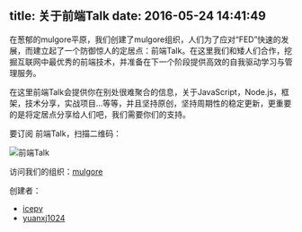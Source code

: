 title: 关于前端Talk
date: 2016-05-24 14:41:49
---

在葱郁的mulgore平原，我们创建了mulgore组织，人们为了应对“FED”快速的发展，而建立起了一个防御惊人的定居点：前端Talk。在这里我们和矮人们合作，挖掘互联网中最优秀的前端技术，并准备在下一个阶段提供高效的自我驱动学习与管理服务。

在这里前端Talk会提供你在别处很难聚合的信息，关于JavaScript，Node.js，框架，技术分享，实战项目...等等，并且坚持原创，坚持周期性的稳定更新，更重要的是将定居点分享给人们吧，我们需要你们的支持。

要订阅 前端Talk，扫描二维码：

![前端Talk](https://raw.githubusercontent.com/icepy/_posts/master/img/weixin.jpg)

访问我们的组织：[mulgore](https://github.com/mulgore)

创建者：

*	[icepy](https://github.com/icepy)
*	[yuanxj1024](https://github.com/yuanxj1024)
